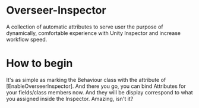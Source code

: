 # Overseer-Inspector
A collection of automatic attributes to serve user the purpose of dynamically, comfortable experience with Unity Inspector and increase workflow speed.

# How to begin
It's as simple as marking the Behaviour class with the attribute of [EnableOverseerInspector]. And there you go, you can bind Attributes for your fields/class members now. And they will be display correspond to what you assigned inside the Inspector. Amazing, isn't it?
